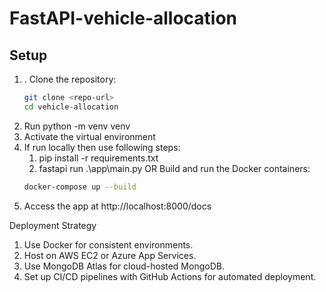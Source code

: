 # FastAPI-vehicle-allocation

## Setup

1. . Clone the repository:
   ```bash
   git clone <repo-url>
   cd vehicle-allocation

3. Run python -m venv venv 
4. Activate the virtual environment
4. If run locally then use following steps:
    1. pip install -r requirements.txt
    2. fastapi run .\app\main.py
   OR Build and run the Docker containers:
   ```bash
   docker-compose up --build

5. Access the app at http://localhost:8000/docs

Deployment Strategy
1. Use Docker for consistent environments.
2. Host on AWS EC2 or Azure App Services.
3. Use MongoDB Atlas for cloud-hosted MongoDB.
4. Set up CI/CD pipelines with GitHub Actions for automated deployment.
